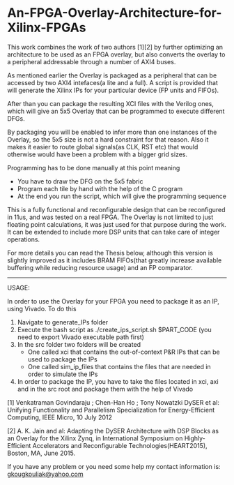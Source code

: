 # An-FPGA-Overlay-Architecture-for-Xilinx-FPGAs

This work combines the work of two authors [1][2] by further optimizing an architecture to be used as an FPGA overlay,
but also converts the overlay to a peripheral addressable through a number of AXI4 buses.

As mentioned earlier the Overlay is packaged as a peripheral that can be accessed by two AXI4 intefaces(a lite and a full). A
script is provided that will generate the Xilinx IPs for your particular device (FP units and FIFOs). 

After than you can package the resulting XCI files with the Verilog ones, which will give an 5x5 Overlay that can be programmed to
execute different DFGs.

By packaging you will be enabled to infer more than one instances of the Overlay, so the 5x5 size is not a hard constraint for 
that reason. Also it makes it easier to route global signals(as CLK, RST etc) that would otherwise would have been a problem with
a bigger grid sizes.

Programming has to be done manually at this point meaning
 - You have to draw the DFG on the 5x5 fabric
 - Program each tile by hand with the help of the C program
 - At the end you run the script, which will give the programming sequence

This is a fully functional and reconfigurable design that can be reconfigured in 11us, and was tested on a real FPGA. The
Overlay is not limited to just floating point calculations, it was just used for that purpose during the work. It can be extended 
to include more DSP units that can take care of integer operations.

For more details you can read the Thesis below, although this version is slightly improved as it includes BRAM FIFOs(that greatly
increase available buffering while reducing resource usage) and an FP comparator.

--------------------------------------------------------------------------------------------------------------------------

USAGE:

In order to use the Overlay for your FPGA you need to package it as an IP, using Vivado. To do this
1) Navigate to generate_IPs folder
2) Execute the bash script as ./create_ips_script.sh $PART_CODE (you need to export Vivado executable path first)
3) In the src folder two folders will be created
    - One called xci that contains the out-of-context P&R IPs that can be used to package the IPs
    - One called sim_ip_files that contains the files that are needed in order to simulate the IPs
4) In order to package the IP, you have to take the files located in xci, axi and in the src root and package them
with the help of Vivado


[1] Venkatraman Govindaraju ; Chen-Han Ho ; Tony Nowatzki DySER et al: Unifying Functionality and Parallelism Specialization for Energy-Efficient Computing, IEEE Micro, 10 July 2012 

[2] A. K. Jain and al: Adapting the DySER Architecture with DSP Blocks as an Overlay for the Xilinx Zynq, in International Symposium on Highly-Efficient Accelerators and Reconfigurable Technologies(HEART2015), Boston, MA, June 2015.

If you have any problem or you need some help my contact information is:
                     gkougkouliak@yahoo.com
